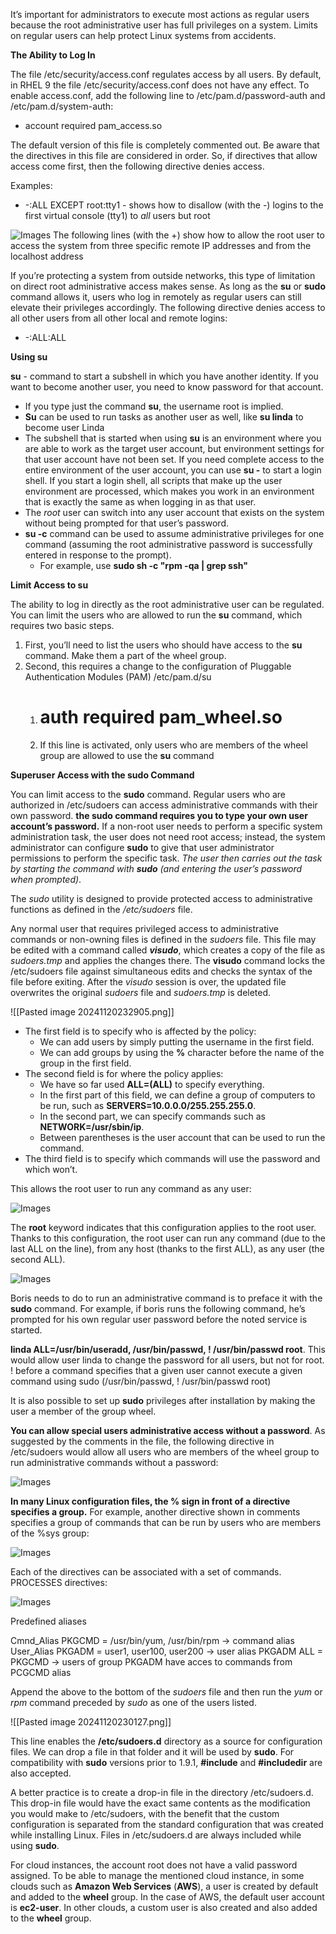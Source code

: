 It’s important for administrators to execute most actions as regular users because the root administrative user has full privileges on a system. Limits on regular users can help protect Linux systems from accidents. 

**The Ability to Log In**

The file /etc/security/access.conf regulates access by all users. By default, in RHEL 9 the file /etc/security/access.conf does not have any effect. To enable access.conf, add the following line to /etc/pam.d/password-auth and /etc/pam.d/system-auth:

- account required pam_access.so

The default version of this file is completely commented out. Be aware that the directives in this file are considered in order. So, if directives that allow access come first, then the following directive denies access.

Examples:
- -:ALL EXCEPT root:tty1 - shows how to disallow (with the -) logins to the first virtual console (tty1) to _all_ users but root

 ![Images](https://learning.oreilly.com/api/v2/epubs/urn:orm:book:9781260462081/files/f0233-03.jpg)
The following lines (with the +) show how to allow the root user to access the system from three specific remote IP addresses and from the localhost address

If you’re protecting a system from outside networks, this type of limitation on direct root administrative access makes sense. As long as the **su** or **sudo** command allows it, users who log in remotely as regular users can still elevate their privileges accordingly. The following directive denies access to all other users from all other local and remote logins:
- -:ALL:ALL 

**Using su**

**su** - command to start a subshell in which you have another identity. If you want to become another user, you need to know password for that account. 
- If you type just the command **su**, the username root is implied.
- **Su** can be used to run tasks as another user as well, like **su linda** to become user Linda
- The subshell that is started when using **su** is an environment where you are able to work as the target user account, but environment settings for that user account have not been set. If you need complete access to the entire environment of the user account, you can use **su -** to start a login shell. If you start a login shell, all scripts that make up the user environment are processed, which makes you work in an environment that is exactly the same as when logging in as that user.
- The _root_ user can switch into any user account that exists on the system without being prompted for that user’s password.
- **su -c** command can be used to assume administrative privileges for one command (assuming the root administrative password is successfully entered in response to the prompt).
	- For example, use **sudo sh -c "rpm -qa | grep ssh"**

**Limit Access to su**

The ability to log in directly as the root administrative user can be regulated. You can limit the users who are allowed to run the **su** command, which requires two basic steps. 
1. First, you’ll need to list the users who should have access to the **su** command. Make them a part of the wheel group.
2. Second, this requires a change to the configuration of Pluggable Authentication Modules (PAM) /etc/pam.d/su
	1. # auth       required   pam_wheel.so
	2. If this line is activated, only users who are members of the wheel group are allowed to use the **su** command

**Superuser Access with the sudo Command**

You can limit access to the **sudo** command. Regular users who are authorized in /etc/sudoers can access administrative commands with their own password. **the sudo command requires you to type your own user account’s password.** If a non-root user needs to perform a specific system administration task, the user does not need root access; instead, the system administrator can configure **sudo** to give that user administrator permissions to perform the specific task. _The user then carries out the task by starting the command with **sudo** (and entering the user’s password when prompted)_.

The _sudo_ utility is designed to provide protected access to administrative functions as defined in the _/etc/sudoers_ file. 

Any normal user that requires privileged access to administrative commands or non-owning files is defined in the _sudoers_ file. This file may be edited with a command called **_visudo_**, which creates a copy of the file as _sudoers.tmp_ and applies the changes there. The **visudo** command locks the /etc/sudoers file against simultaneous edits and checks the syntax of the file before exiting. After the _visudo_ session is over, the updated file overwrites the original _sudoers_ file and _sudoers.tmp_ is deleted.

![[Pasted image 20241120232905.png]]

- The first field is to specify who is affected by the policy:
    - We can add users by simply putting the username in the first field.
    - We can add groups by using the **%** character before the name of the group in the first field.
- The second field is for where the policy applies:
    - We have so far used **ALL=(ALL)** to specify everything.
    - In the first part of this field, we can define a group of computers to be run, such as **SERVERS=10.0.0.0/255.255.255.0**.
    - In the second part, we can specify commands such as **NETWORK=/usr/sbin/ip**.
    - Between parentheses is the user account that can be used to run the command.
- The third field is to specify which commands will use the password and which won’t.

This allows the root user to run any command as any user:

![Images](https://learning.oreilly.com/api/v2/epubs/urn:orm:book:9781260462081/files/f0235-01.jpg)

The **root** keyword indicates that this configuration applies to the root user. Thanks to this configuration, the root user can run any command (due to the last ALL on the line), from any host (thanks to the first ALL), as any user (the second ALL).

![Images](https://learning.oreilly.com/api/v2/epubs/urn:orm:book:9781260462081/files/f0235-02.jpg)

Boris needs to do to run an administrative command is to preface it with the **sudo** command. For example, if boris runs the following command, he’s prompted for his own regular user password before the noted service is started.

**linda ALL=/usr/bin/useradd, /usr/bin/passwd, ! /usr/bin/passwd root**. This would allow user linda to change the password for all users, but not for root. ! before a command specifies that a given user cannot execute a given command using sudo (/usr/bin/passwd, ! /usr/bin/passwd root)

It is also possible to set up **sudo** privileges after installation by making the user a member of the group wheel.

**You can allow special users administrative access without a password**. As suggested by the comments in the file, the following directive in /etc/sudoers would allow all users who are members of the wheel group to run administrative commands without a password:

![Images](https://learning.oreilly.com/api/v2/epubs/urn:orm:book:9781260462081/files/f0235-04.jpg)

**In many Linux configuration files, the % sign in front of a directive specifies a group.** For example, another directive shown in comments specifies a group of commands that can be run by users who are members of the %sys group:

![Images](https://learning.oreilly.com/api/v2/epubs/urn:orm:book:9781260462081/files/f0235-06.jpg)

Each of the directives can be associated with a set of commands. PROCESSES directives:

![Images](https://learning.oreilly.com/api/v2/epubs/urn:orm:book:9781260462081/files/f0235-07.jpg)

Predefined aliases

Cmnd_Alias	PKGCMD = /usr/bin/yum, /usr/bin/rpm -> command alias
User_Alias	PKGADM = user1, user100, user200 -> user alias
PKGADM	ALL = PKGCMD -> users of group PKGADM have acces to commands from PCGCMD alias

Append the above to the bottom of the _sudoers_ file and then run the _yum_ or _rpm_ command preceded by _sudo_ as one of the users listed.

![[Pasted image 20241120230127.png]]

This line enables the **/etc/sudoers.d** directory as a source for configuration files. We can drop a file in that folder and it will be used by **sudo**. For compatibility with **sudo** versions prior to 1.9.1, **#include** and **#includedir** are also accepted.

A better practice is to create a drop-in file in the directory /etc/sudoers.d. This drop-in file would have the exact same contents as the modification you would make to /etc/sudoers, with the benefit that the custom configuration is separated from the standard configuration that was created while installing Linux. Files in /etc/sudoers.d are always included while using **sudo**.

For cloud instances, the account root does not have a valid password assigned. To be able to manage the mentioned cloud instance, in some clouds such as **Amazon Web Services** (**AWS**), a user is created by default and added to the **wheel** group. In the case of AWS, the default user account is **ec2-user**. In other clouds, a custom user is also created and also added to the **wheel** group.